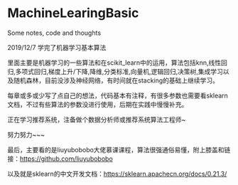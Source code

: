 # MachineLearingBasic
Some notes, code and thoughts  

2019/12/7 学完了机器学习基本算法  

里面主要是机器学习的一些算法和在scikit_learn中的运用，算法包括knn,线性回归,多项式回归,梯度上升/下降,降维,分类标准,向量机,逻辑回归,决策树,集成学习以及随机森林，目前没涉及神经网络，有时间就在stacking的基础上继续学习。  

每章或多或少写了点自己的想法，代码基本有注释，有很多参数也需要看sklearn文档，不过有些算法的参数没进行使用，后期在实践中慢慢补充。  

正在学习推荐系统，注备做个数据分析师或推荐系统算法工程师~  

努力努力~~~  

最后，主要看的是liuyubobobo大佬慕课课程，算法很强通俗易懂，附上膝盖和链接：https://github.com/liuyubobobo  

以及就是sklearn的中文开发文档：https://sklearn.apachecn.org/docs/0.21.3/
